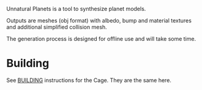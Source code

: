 
Unnatural Planets is a tool to synthesize planet models.

Outputs are meshes (obj format) with albedo, bump and material textures and additional simplified collision mesh.

The generation process is designed for offline use and will take some time.

# Building

See [BUILDING](https://github.com/ucpu/cage/blob/master/BUILDING.md) instructions for the Cage. They are the same here.
